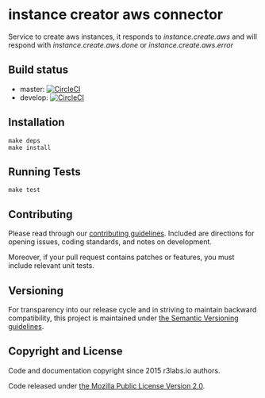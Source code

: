 # instance creator aws connector 

Service to create aws instances, it responds to *instance.create.aws* and will respond with *instance.create.aws.done* or *instance.create.aws.error*

## Build status

* master: [![CircleCI](https://circleci.com/gh/r3labs/instance-creator-aws-connector/tree/master.svg?style=svg)](https://circleci.com/gh/r3labs/instance-creator-aws-connector/tree/master)
* develop: [![CircleCI](https://circleci.com/gh/ErnestIO/instance-creator-aws-connector/tree/develop.svg?style=svg)](https://circleci.com/gh/r3labs/instance-creator-aws-connector/tree/develop)

## Installation

```
make deps
make install
```

## Running Tests

```
make test
```

## Contributing

Please read through our
[contributing guidelines](CONTRIBUTING.md).
Included are directions for opening issues, coding standards, and notes on
development.

Moreover, if your pull request contains patches or features, you must include
relevant unit tests.

## Versioning

For transparency into our release cycle and in striving to maintain backward
compatibility, this project is maintained under [the Semantic Versioning guidelines](http://semver.org/).

## Copyright and License

Code and documentation copyright since 2015 r3labs.io authors.

Code released under
[the Mozilla Public License Version 2.0](LICENSE).

